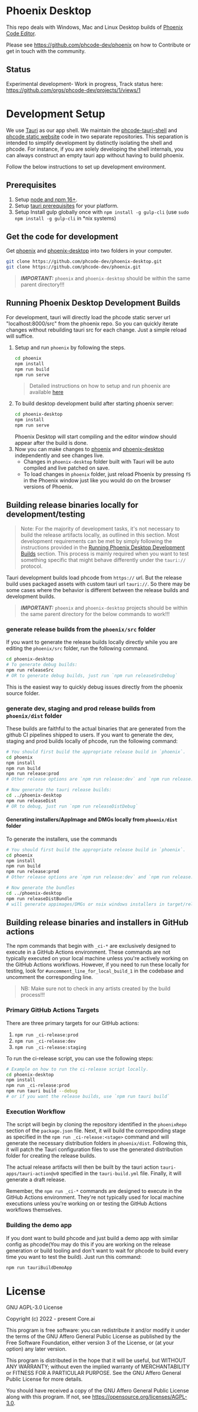 # Phoenix Desktop

This repo deals with Windows, Mac and Linux Desktop builds of [Phoenix Code Editor](https://github.com/phcode-dev/phoenix).

Please see https://github.com/phcode-dev/phoenix on how to Contribute or get in touch with the community.

## Status
Experimental development- Work in progress, Track status here: https://github.com/orgs/phcode-dev/projects/1/views/1

# Development Setup
We use [Tauri](https://tauri.app/) as our app shell. We maintain the [phcode-tauri-shell](https://github.com/phcode-dev/phoenix-desktop) and
[phcode static website](https://github.com/phcode-dev/phoenix) code in two separate repositories. This 
separation is intended to simplify development by distinctly isolating the shell and phcode. For instance,
if you are solely developing the shell internals, you can always construct an empty tauri app without having to build phoenix.

Follow the below
instructions to set up development environment.

## Prerequisites

1. Setup [node and npm 16+](https://nodejs.org/en/download/).
2. Setup [tauri prerequisites]( https://tauri.app/v1/guides/getting-started/prerequisites/) for your platform.
3. Setup Install gulp globally once with `npm install -g gulp-cli` (use `sudo npm install -g gulp-cli` in *nix systems)

## Get the code for development
Get [phoenix](https://github.com/phcode-dev/phoenix) and [phoenix-desktop](https://github.com/phcode-dev/phoenix-desktop) into two folders in your computer.
```bash
git clone https://github.com/phcode-dev/phoenix-desktop.git
git clone https://github.com/phcode-dev/phoenix.git
```
> **_IMPORTANT:_**  `phoenix` and `phoenix-desktop` should be within the same parent directory!!!

## Running Phoenix Desktop Development Builds
For development, tauri will directly load the phcode static
server url "localhost:8000/src" from the phoenix repo. So you
can quickly iterate changes without rebuilding tauri src for each change. Just a simple reload will suffice.

1. Setup and run `phoenix` by following the steps.
   ```bash
   cd phoenix
   npm install
   npm run build
   npm run serve
   ```
   > Detailed instructions on how to setup and run phoenix are available [here](https://github.com/phcode-dev/phoenix#running-phoenix)
2. To build desktop development build after starting phoenix server:
   ```bash
   cd phoenix-desktop
   npm install
   npm run serve
   ``` 
   Phoenix Desktop will start compiling and the editor window should appear after the build is done.
3. Now you can make changes to [phoenix](https://github.com/phcode-dev/phoenix) and [phoenix-desktop](https://github.com/phcode-dev/phoenix-desktop) independently and see changes live.
   * Changes in `phoenix-desktop` folder built with Tauri will be auto compiled and live patched on save.
   * To load changes in `phoenix` folder, just reload Phoenix by pressing `f5` in the Phoenix window just like you would do on the browser versions of Phoenix.

## Building release binaries locally for development/testing

> Note: For the majority of development tasks, it's not necessary to build the release artifacts locally,
> as outlined in this section. Most development requirements can be met by simply following the instructions
> provided in the [Running Phoenix Desktop Development Builds](#running-phoenix-desktop-development-builds) section.
> This process is mainly required when you want to test something specific that might behave differently under the `tauri://` protocol.

Tauri development builds load phcode from `https://` url. But the release build uses packaged assets with custom tauri url
`tauri://`. So there may be some cases where the behavior is different between the release builds and development builds.

> **_IMPORTANT:_**  `phoenix` and `phoenix-desktop` projects should be within the same parent directory for the below commands to work!!!

### generate release builds from the `phoenix/src` folder
If you want to generate the release builds locally directly while you are editing the `phoenix/src` folder, run the following command.
```bash
cd phoenix-desktop
# To generate debug builds:
npm run releaseSrc
# OR to generate debug builds, just run `npm run releaseSrcDebug`
```
This is the easiest way to quickly debug issues directly from the phoenix source folder.

### generate dev, staging and prod release builds from `phoenix/dist` folder
These builds are faithful to the actual binaries that are generated from the github CI pipelines shipped to users.
If you want to generate the dev, staging and prod builds locally of phcode, run the following command:
```bash
# You should first build the appropriate release build in `phoenix`.
cd phoenix
npm install
npm run build
npm run release:prod
# Other release options are `npm run release:dev` and `npm run release:staging` 

# Now generate the tauri release builds:
cd ../phoenix-desktop
npm run releaseDist
# OR to debug, just run `npm run releaseDistDebug`
```

#### Generating installers/AppImage and DMGs locally from `phoenix/dist` folder
To generate the installers, use the commands
```bash
# You should first build the appropriate release build in `phoenix`.
cd phoenix
npm install
npm run build
npm run release:prod
# Other release options are `npm run release:dev` and `npm run release:staging` 

# Now generate the bundles
cd ../phoenix-desktop
npm run releaseDistBundle
# will generate appimages/DMGs or nsix windows installers in target/release/bundle
```


## Building release binaries and installers in GitHub actions
The npm commands that begin with `_ci-*` are exclusively designed to execute in a GitHub Actions environment.
These commands are not typically executed on your local machine unless you're actively working on the GitHub
Actions workflows. However, if you need to run these locally for testing, look for `#uncomment_line_for_local_build_1`
in the codebase and uncomment the corresponding line.

> NB: Make sure not to check in any artists created by the build process!!!

### Primary GitHub Actions Targets
There are three primary targets for our GitHub actions:
1. `npm run _ci-release:prod`
2. `npm run _ci-release:dev`
3. `npm run _ci-release:staging`

To run the ci-release script, you can use the following steps:
```bash
# Example on how to run the ci-release script locally.
cd phoenix-desktop
npm install
npm run _ci-release:prod
npm run tauri build --debug
# or if you want the release builds, use `npm run tauri build`
```

### Execution Workflow
The script will begin by cloning the repository identified in the `phoenixRepo` section of the `package.json` file.
Next, it will build the corresponding stage as specified in the `npm run _ci-release:<stage>` command and will
generate the necessary distribution folders in `phoenix/dist`. Following this, it will patch the Tauri configuration files
to use the generated distribution folder for creating the release builds.

The actual release artifacts will then be built by the tauri action `tauri-apps/tauri-action@v0` specified in the
`tauri-build.yml` file. Finally, it will generate a draft release.

Remember, the `npm run _ci-*` commands are designed to execute in the GitHub Actions environment.
They're not typically used for local machine executions unless you're working on or testing the GitHub Actions workflows themselves.

### Building the demo app
If you dont want to build phcode and just build a demo app with similar config as phcode(You may do this
if you are working on the release generation or build tooling and don't want to wait for phcode to build
every time you want to test the build). Just run this command:

```bash
npm run tauriBuildDemoApp
```

# License

GNU AGPL-3.0 License

Copyright (c) 2022 - present Core.ai

This program is free software: you can redistribute it and/or modify it under the terms of the GNU Affero General Public License as published by the Free Software Foundation, either version 3 of the License, or (at your option) any later version.

This program is distributed in the hope that it will be useful, but WITHOUT ANY WARRANTY; without even the implied warranty of MERCHANTABILITY or FITNESS FOR A PARTICULAR PURPOSE. See the GNU Affero General Public License for more details.

You should have received a copy of the GNU Affero General Public License along with this program. If not, see https://opensource.org/licenses/AGPL-3.0.
